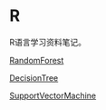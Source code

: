 # R
R语言学习资料笔记。

[RandomForest](https://github.com/lixiang117423/R/tree/master/MachineLearning/RandomForest)

[DecisionTree](https://github.com/lixiang117423/R/tree/master/MachineLearning/DecisionTree)

[SupportVectorMachine](https://github.com/lixiang117423/R/tree/master/MachineLearning/SupportVectorMachine)